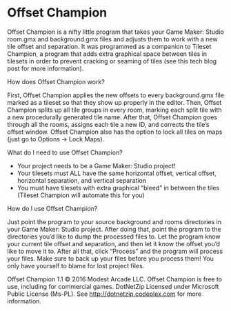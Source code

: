# Offset Champion

Offset Champion is a nifty little program that takes your Game Maker: Studio room.gmx and background.gmx files and adjusts them to work with a new tile offset and separation. It was programmed as a companion to Tileset Champion, a program that adds extra graphical space between tiles in tilesets in order to prevent cracking or seaming of tiles (see this tech blog post for more information). 

How does Offset Champion work? 

First, Offset Champion applies the new offsets to every background.gmx file marked as a tileset so that they show up properly in the editor. Then, Offset Champion splits up all tile groups in every room, marking each split tile with a new procedurally generated tile name. After that, Offset Champion goes through all the rooms, assigns each tile a new ID, and corrects the tile’s offset window. Offset Champion also has the option to lock all tiles on maps (just go to Options -> Lock Maps). 

What do I need to use Offset Champion? 

- Your project needs to be a Game Maker: Studio project! 
- Your tilesets must ALL have the same horizontal offset, vertical offset, horizontal separation, and vertical separation 
- You must have tilesets with extra graphical “bleed” in between the tiles (Tileset Champion will automate this for you) 

How do I use Offset Champion? 

Just point the program to your source background and rooms directories in your Game Maker: Studio project. After doing that, point the program to the directories you’d like to dump the processed files to. Let the program know your current tile offset and separation, and then let it know the offset you’d like to move it to. After all that, click “Process” and the program will process your files. Make sure to back up your files before you process them! You only have yourself to blame for lost project files. 

Offset Champion 1.1 © 2016 Modest Arcade LLC. Offset Champion is free to use, including for commercial games. 
DotNetZip Licensed under Microsoft Public License (Ms-PL). See http://dotnetzip.codeplex.com for more information.
